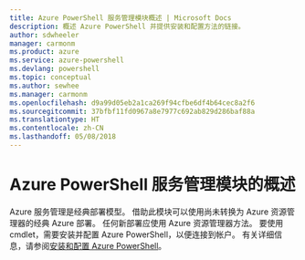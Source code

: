 ```yaml
---
title: Azure PowerShell 服务管理模块概述 | Microsoft Docs
description: 概述 Azure PowerShell 并提供安装和配置方法的链接。
author: sdwheeler
manager: carmonm
ms.product: azure
ms.service: azure-powershell
ms.devlang: powershell
ms.topic: conceptual
ms.author: sewhee
ms.manager: carmonm
ms.openlocfilehash: d9a99d05eb2a1ca269f94cfbe6df4b64cec8a2f6
ms.sourcegitcommit: 37bfbf11fd0967a8e7977c692ab829d286baf88a
ms.translationtype: HT
ms.contentlocale: zh-CN
ms.lasthandoff: 05/08/2018
---
```

# <a name="overview-of-the-azure-powershell-service-management-module"></a>Azure PowerShell 服务管理模块的概述

Azure 服务管理是经典部署模型。 借助此模块可以使用尚未转换为 Azure 资源管理器的经典 Azure 部署。 任何新部署应使用 Azure 资源管理器方法。 要使用 cmdlet，需要安装并配置 Azure PowerShell，以便连接到帐户。 有关详细信息，请参阅[安装和配置 Azure PowerShell](install-azure-ps.md)。
